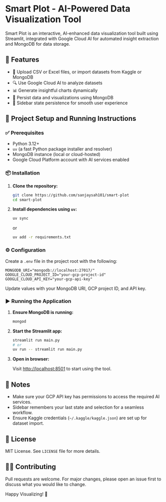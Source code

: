 # Smart Plot  - AI-Powered Data Visualization Tool

Smart Plot  is an interactive, AI-enhanced data visualization tool built using Streamlit, integrated with Google Cloud AI for automated insight extraction and MongoDB for data storage.

## 🚀 Features

- 📂 Upload CSV or Excel files, or import datasets from Kaggle or MongoDB
- 🔍 Use Google Cloud AI to analyze datasets
- 📊 Generate insightful charts dynamically
- 💾 Persist data and visualizations using MongoDB
- 🧠 Sidebar state persistence for smooth user experience

## 🧰 Project Setup and Running Instructions

### ✅ Prerequisites

- Python 3.12+
- `uv` (a fast Python package installer and resolver)
- MongoDB instance (local or cloud-hosted)
- Google Cloud Platform account with AI services enabled

### 📦 Installation

1. **Clone the repository:**

    ```bash
    git clone https://github.com/sanjaysah101/smart-plot
    cd smart-plot
    ```

2. **Install dependencies using `uv`:**

    ```bash
    uv sync
    ```

    or

    ```bash
    uv add -r requirements.txt
    ```

### ⚙️ Configuration

Create a `.env` file in the project root with the following:

```env
MONGODB_URI="mongodb://localhost:27017/"
GOOGLE_CLOUD_PROJECT_ID="your-gcp-project-id"
GOOGLE_CLOUD_API_KEY="your-gcp-api-key"
```

Update values with your MongoDB URI, GCP project ID, and API key.

### ▶️ Running the Application

1. **Ensure MongoDB is running:**

    ```bash
    mongod
    ```

2. **Start the Streamlit app:**

    ```bash
    streamlit run main.py
    # or
    uv run -- streamlit run main.py
    ```

3. **Open in browser:**

    Visit [http://localhost:8501](http://localhost:8501) to start using the tool.

## 📌 Notes

- Make sure your GCP API key has permissions to access the required AI services.
- Sidebar remembers your last state and selection for a seamless workflow.
- Ensure Kaggle credentials (`~/.kaggle/kaggle.json`) are set up for dataset import.

## 📄 License

MIT License. See `LICENSE` file for more details.

## 🙋‍♀️ Contributing

Pull requests are welcome. For major changes, please open an issue first to discuss what you would like to change.

Happy Visualizing! 🚀
